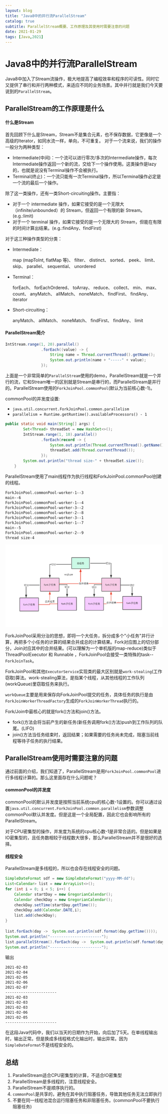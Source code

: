 ```yaml
---
layout: blog
title: "Java8中的并行流ParallelStream"
catalog: true
subtitle: ParallelStream概要、工作原理及其使用时需要注意的问题
date: 2021-01-29
tags: [Java,2021]
---
```

# Java8中的并行流ParallelStream

Java8中加入了Stream流操作，极大地提高了编程效率和程序的可读性。同时它又提供了串行和并行两种模式，来适应不同的业务场景。其中并行就是我们今天要说到的`ParallelStream`。

## ParallelStream的工作原理是什么

#### 什么是Stream

首先回顾下什么是Stream，Stream不是集合元素，也不保存数据，它更像是一个高级的Iterator，如同水流一样，单向，不可重复。
对于一个流来说，我们的操作一般分为两种类型：

+ Intermediate(中间)：一个流可以进行零次/多次的Intermediate操作，每次Intermediate操作返回一个新的流，交给下一个操作使用。这类操作是lazy的，也就是说没有Terminal操作不会被执行。
+ Terminal(终止)：一个流只能有一次Terminal操作，所以Terminal操作必定是一个流的最后一个操作。

除了这一类操作，还有一类Short-circuiting操作。主要指：
+ 对于一个 intermediate 操作，如果它接受的是一个无限大（infinite/unbounded）的 Stream，但返回一个有限的新 Stream。(e.g.:limit)
+ 对于一个 terminal 操作，如果它接受的是一个无限大的 Stream，但能在有限的时间计算出结果。(e.g.:findAny、findFirst)

对于这三种操作类型的分类：

- Intermediate：

  map (mapToInt, flatMap 等)、 filter、 distinct、 sorted、 peek、 limit、 skip、 parallel、 sequential、 unordered

- Terminal：

  forEach、 forEachOrdered、 toArray、 reduce、 collect、 min、 max、 count、 anyMatch、 allMatch、 noneMatch、 findFirst、 findAny、 iterator

- Short-circuiting：

  anyMatch、 allMatch、 noneMatch、 findFirst、 findAny、 limit

#### ParallelStream简介

```java
IntStream.range(1, 20).parallel()
                .forEach((value) -> {
                    String name = Thread.currentThread().getName();
                    System.out.println(name + "-----" + value);
                });
```

上面是一个非常简单的`ParallelStream`使用的demo，ParallelStream就是一个并行的流，它和Stream唯一的区别就是Stream是串行的，而ParallelStream是并行的。ParallelStream使用的`ForkJoinPool.commonPool`(默认为当前核心数-1)。

commonPool的并发度设置:
+ `java.util.concurrent.ForkJoinPool.common.parallelism`
+ `parallelism = Runtime.getRuntime().availableProcessors() - 1`

```java
public static void main(String[] args) {
        Set<Thread> threadSet = new HashSet<>();
        IntStream.range(1, 10).parallel()
                .forEach(record -> {
                    System.out.println(Thread.currentThread().getName() + "--" + record);
                    threadSet.add(Thread.currentThread());
                });
        System.out.println("thread size-" + threadSet.size());
    }
```

ParallelStream使用了main线程作为执行线程和ForkJoinPool.commonPool创建的线程。

```text
ForkJoinPool.commonPool-worker-1--3
main--6
ForkJoinPool.commonPool-worker-1--4
ForkJoinPool.commonPool-worker-3--2
ForkJoinPool.commonPool-worker-2--8
ForkJoinPool.commonPool-worker-3--1
ForkJoinPool.commonPool-worker-1--7
main--5
ForkJoinPool.commonPool-worker-2--9
thread size-4
```

![3igzmhuynj](https://raw.githubusercontent.com/RussXia/RussXia.github.io/master/_pic/3igzmhuynj.png)

ForkJoinPool采用分治的思想，即将一个大任务，拆分成多个"小任务"并行计算，再把多个小任务的计算的结果合并成总的计算结果。Fork对应图上的切分部分，Join对应其中的合并结果。(可以理解为一个单机版的map-reduce)类似于ThreadPoolExecutor 和 Runnable ，ForkJoinPool会接受一类特殊的task--`ForkJoinTask`。

ForkJoinPool和其他`ExecutorService`实现类的最大区别就是`work-stealing`(工作窃取)算法。work-stealing算法，是指某个线程，从其他线程的工作队列(workQueue)里窃取任务来执行。

`workQueue`主要是用来保存向ForkJoinPool提交的任务，具体任务的执行是由`ForkJoinWorkerThreadFactory`生成的`ForkJoinWorkerThread`执行的。

Fork/Join中最核心的就是fork()方法和join()方法。
+ fork()方法会将当前产生的新任务(新任务调用fork()方法)push到工作队列的队尾。(LIFO)
+ join()方法当任务结束时，返回结果；如果需要的任务尚未完成，阻塞当前线程等待子任务的执行结果。


## ParallelStream使用时需要注意的问题

通过前面的介绍，我们知道了，ParallelStream是用`ForkJoinPool.commonPool`进行多线程计算的。那么这里面存在什么问题呢？

#### commonPool的并发度

commonPool的默认并发度是按照当前系统cpu的核心数-1设置的。你可以通过设置`java.util.concurrent.ForkJoinPool.common.parallelism`参数调整commonPool默认并发度。但是这是一个全局配置，因此它也会影响所有的ParallelStream。

对于CPU密集型的操作，并发度为系统的cpu核心数-1是非常合适的。但是如果是IO密集型的，且任务数相较于线程数大很多，那么ParallelStream并不是很好的选择。

#### 线程安全

ParallelStream是多线程的，所以也会存在线程安全的问题。
```java
SimpleDateFormat sdf = new SimpleDateFormat("yyyy-MM-dd");
List<Calendar> list = new ArrayList<>();
for (int i = 0; i < 5; i++) {
    Calendar startDay = new GregorianCalendar();
    Calendar checkDay = new GregorianCalendar();
    checkDay.setTime(startDay.getTime());
    checkDay.add(Calendar.DATE,i);
    list.add(checkDay);
}

list.forEach(day ->  System.out.println(sdf.format(day.getTime())));
System.out.println("-----------------------");
list.parallelStream().forEach(day ->  System.out.println(sdf.format(day.getTime())));
System.out.println("-----------------------");
```
输出
```text
2021-02-03
2021-02-04
2021-02-05
2021-02-06
2021-02-07
-----------------------
2021-02-03
2021-02-03
2021-02-03
2021-02-06
2021-02-05
-----------------------
```

在这段Java代码中，我们以当天的日期作为开始，向后加了5天。在单线程输出时，输出正常。但是换成多线程格式化输出时，输出异常。因为`SimpleDateFormat`不是线程安全的。

## 总结

1. ParallelStream适合CPU密集型的计算，不适合IO密集型
2. ParallelStream是多线程的，注意线程安全。
3. ParallelStream不是顺序执行的。
4. `commonPool`是共享的，避免在其中执行阻塞任务，导致其他任务无法立即执行
5. 不要在同一线程池混合运行阻塞任务和非阻塞任务。(commonPool不要执行阻塞任务)


